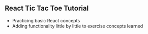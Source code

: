

## React Tic Tac Toe Tutorial
- Practicing basic React concepts
- Adding functionality little by little to exercise concepts learned


